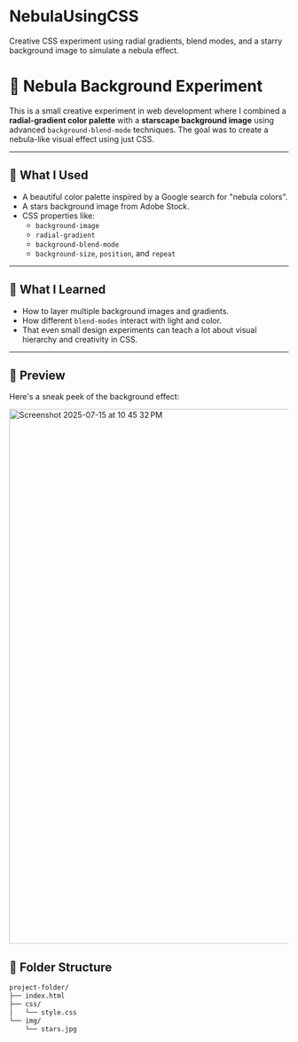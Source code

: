 # NebulaUsingCSS
Creative CSS experiment using radial gradients, blend modes, and a starry background image to simulate a nebula effect.

# 🌌 Nebula Background Experiment

This is a small creative experiment in web development where I combined a **radial-gradient color palette** with a **starscape background image** using advanced `background-blend-mode` techniques. The goal was to create a nebula-like visual effect using just CSS.

---

## 🎨 What I Used

- A beautiful color palette inspired by a Google search for "nebula colors".
- A stars background image from Adobe Stock.
- CSS properties like:
  - `background-image`
  - `radial-gradient`
  - `background-blend-mode`
  - `background-size`, `position`, and `repeat`

---

## 🧪 What I Learned

- How to layer multiple background images and gradients.
- How different `blend-modes` interact with light and color.
- That even small design experiments can teach a lot about visual hierarchy and creativity in CSS.

---

## 📸 Preview

Here's a sneak peek of the background effect:

<img width="1786" height="964" alt="Screenshot 2025-07-15 at 10 45 32 PM" src="https://github.com/user-attachments/assets/237a609a-4b20-490d-8ec1-062d91a93d5d" />


## 📁 Folder Structure

```bash
project-folder/
├── index.html
├── css/
│   └── style.css
└── img/
    └── stars.jpg

